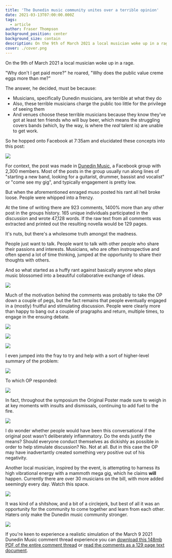 ```yaml
---
title: 'The Dunedin music community unites over a terrible opinion'
date: 2021-03-13T07:00:00.000Z
tags:
  - article
author: Fraser Thompson
background_position: center
background_size: contain
description: On the 9th of March 2021 a local musician woke up in a rage.
cover: ./cover.png
---
```


On the 9th of March 2021 a local musician woke up in a rage.

"Why don't I get paid more?" he roared, "Why does the public value creme eggs more than me?"

The answer, he decided, must be because:

- Musicians, specifically Dunedin musicians, are terrible at what they do
- Also, these terrible musicians charge the public too little for the privilege of seeing them
- And venues choose these terrible musicians because they know they've got at least ten friends who will buy beer, which means the struggling covers bands (which, by the way, is where the _real_ talent is) are unable to get work.

So he hopped onto Facebook at 7:35am and elucidated these concepts into this post:

![](./original_post.jpg)

For context, the post was made in [Dunedin Music](https://www.facebook.com/groups/116402411773825), a Facebook group with 2,300 members. Most of the posts in the group usually run along lines of "starting a new band, looking for a guitarist, drummer, bassist and vocalist" or "come see my gig", and typically engagement is pretty low.

But when the aforementioned enraged muso posted his rant all hell broke loose. People were whipped into a frenzy.

At the time of writing there are 923 comments, 1400% more than any other post in the groups history. 165 unique individuals participated in the discussion and wrote 47,128 words. If the raw text from all comments was extracted and printed out the resulting novella would be 129 pages.

It's nuts, but there's a wholesome truth amongst the madness.

People just want to talk. People want to talk with other people who share their passions and interests. Musicians, who are often instrospective and often spend a lot of time thinking, jumped at the opportunity to share their thoughts with others.

And so what started as a huffy rant against basically anyone who plays music blossomed into a beautiful collaborative exchange of ideas.

![](./good-discussion-1.jpg)

Much of the motivation behind the comments was probably to take the OP down a couple of pegs, but the fact remains that people eventually engaged in a (mostly) fruitful and stimulating discussion. People were clearly more than happy to bang out a couple of pragraphs and return, multiple times, to engage in the ensuing debate.

![](./good-discussion-5.jpg)

![](./good-discussion-6.jpg)

![](./good-discussion-8.jpg)

I even jumped into the fray to try and help with a sort of higher-level summary of the problem:

![](./good-discussion-2.jpg)

To which OP responded:

![](./good-discussion-op-being-a-dick-2.jpg)

In fact, throughout the symposium the Original Poster made sure to weigh in at key moments with insults and dismissals, continuing to add fuel to the fire.

![](./op-being-a-dick-2.JPG)

I do wonder whether people would have been this conversational if the original post wasn't deliberately inflammatory. Do the ends justify the means? Should everyone conduct themselves as dickishly as possible in order to help stimulate discussion? No. Not at all. But in this case the OP may have inadvertantly created something very positive out of his negativity.

Another local musician, inspired by the event, is attempting to harness its high vibrational energy with a mammoth mega gig, which he claims **will** happen. Currently there are over 30 musicians on the bill, with more added seemingly every day. Watch this space.

![](./poster.jpg)

It was kind of a shitshow, and a bit of a circlejerk, but best of all it was an opportunity for the community to come together and learn from each other. Haters only make the Dunedin music community stronger.

![](./good-discussion-3.jpg)

If you're keen to experience a realistic simulation of the March 9 2021 Dunedin Music comment thread experience you can [download this 148mb PDF of the entire comment thread](./dunedinmusic-comments-simulation.pdf) or [read the comments as a 129 page text document](https://docs.google.com/document/d/1y5i5qPC60rN-y069r6IQSE9NWWxHca9AzRN0NeiuHbw/).
